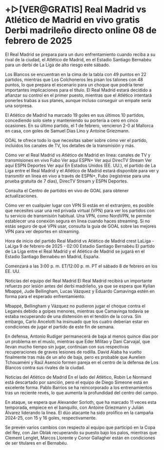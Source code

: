 # $+$▷[VER@GRATIS] Real Madrid vs Atlético de Madrid en vivo gratis Derbi madrileño directo online 08 de febrero de 2025

El Real Madrid se prepara para un duro enfrentamiento cuando reciba a su rival de la ciudad, el Atlético de Madrid, en el Estadio Santiago Bernabéu para un derbi de La Liga de alto riesgo este sábado.

Los Blancos se encuentran en la cima de la tabla con 49 puntos en 22 partidos, mientras que Los Colchoneros les pisan los talones con 48 puntos, lo que prepara el escenario para un choque que podría tener importantes implicaciones para el título. El Real Madrid estará decidido a afianzar su control en el primer puesto, mientras que el Atlético intentará ponerles trabas a sus planes, aunque incluso conseguir un empate sería una sorpresa.

El Atlético de Madrid ha marcado 19 goles en sus últimos 10 partidos, concediendo solo siete y manteniendo su portería a cero en cinco ocasiones. En su último partido, el 1 de febrero, vencieron 2-0 al Mallorca en casa, con goles de Samuel Dias Lino y Antoine Griezmann.

GOAL te ofrece todo lo que necesitas saber sobre cómo ver el partido, incluidos los canales de TV, los detalles de la transmisión y más.

Cómo ver el Real Madrid vs Atlético de Madrid en línea: canales de TV y transmisiones en vivo
Fubo Ver aquí
ESPN+ Ver aquí
DirecTV Stream Ver aquí
ESPN Deportes Ver aquí
En Estados Unidos (EE. UU.), el partido de La Liga entre el Real Madrid y el Atlético de Madrid estará disponible para ver y transmitir en línea en vivo a través de ESPN+, Fubo (regístrese para una prueba gratuita de 7 días), DirecTV Stream y ESPN Deportes.

Consulta el Centro de partidos en vivo de GOAL para obtener actualizaciones.

Cómo ver en cualquier lugar con VPN
Si estás en el extranjero, es posible que necesites usar una red privada virtual (VPN) para ver los partidos con tu servicio de transmisión habitual. Una VPN, como NordVPN, te permite establecer una conexión segura en línea cuando haces streaming. Si no estás seguro de qué VPN usar, consulta la guía de GOAL sobre las mejores VPN para ver deportes en streaming.

Hora de inicio del partido Real Madrid vs Atlético de Madrid
crest
LaLiga - LaLiga
9 de febrero de 2025 - 02:00
Estadio Santiago Bernabéu
El partido de La Liga entre el Real Madrid y el Atlético de Madrid se jugará en el Estadio Santiago Bernabéu en Madrid, España.

Comenzará a las 3:00 p. m. ET/12:00 p. m. PT el sábado 8 de febrero en los EE. UU.

Noticias del equipo del Real Madrid
El Real Madrid recibirá un importante refuerzo por lesión antes del derbi madrileño, ya que se espera que Kylian Mbappé, Jude Bellingham, Lucas Vázquez y Eduardo Camavinga estén en forma para el esperado enfrentamiento.

Mbappé, Bellingham y Vázquez no pudieron jugar el choque contra el Leganés debido a golpes menores, mientras que Camavinga todavía se estaba recuperando de una distensión en el tendón de la corva. Sin embargo, Carlo Ancelotti ha insinuado que los cuatro deberían estar en condiciones de jugar el partido de este fin de semana.

En defensa, Antonio Rudiger permanecerá de baja al menos quince días por un problema en el muslo, mientras que Eder Militao y Dani Carvajal, que llevan mucho tiempo sin jugar, continúan con sus respectivas recuperaciones de graves lesiones de rodilla. David Alaba ha vuelto finalmente tras más de un año de baja, pero es probable que Aurelien Tchouaméni y Raúl Asencio formen pareja en el centro de la defensa de Los Blancos contra sus rivales de la ciudad.

Noticias del Atlético de Madrid
En el lado del Atlético, Robin Le Normand está descartado por sanción, pero el equipo de Diego Simeone está en excelente forma. Pablo Barrios se ha reincorporado a los entrenamientos tras un reciente revés, lo que aumenta la profundidad del centro del campo.

En ataque, se espera que Alexander Sorloth, que ha marcado 11 veces esta temporada, empiece en el banquillo, con Antoine Griezmann y Julián Álvarez liderando la línea. El dúo atacante ha sido prolífico en la campaña 2024-25, con 15 y 16 goles, respectivamente.

Se prevén varios cambios con respecto al equipo que participó en la Copa del Rey, con Jan Oblak recuperando su puesto bajo los palos, mientras que Clement Lenglet, Marcos Llorente y Conor Gallagher están en condiciones de ser titulares en el Bernabéu.
